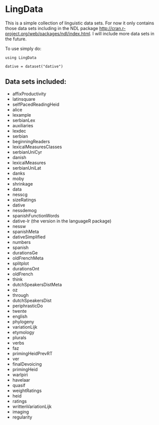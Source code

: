 # LingData

This is a simple collection of linguistic data sets. For now it only contains those data sets including in the NDL package http://cran.r-project.org/web/packages/ndl/index.html. I will include more data sets in the future.

To use simply do:

```
using LingData

dative = dataset("dative")
```


## Data sets included:

* affixProductivity
* latinsquare
* selfPacedReadingHeid
* alice
* lexample
* serbianLex
* auxiliaries
* lexdec
* serbian
* beginningReaders
* lexicalMeasuresClasses
* serbianUniCyr
* danish
* lexicalMeasures
* serbianUniLat
* danks
* moby
* shrinkage
* data
* nesscg
* sizeRatings
* dative
* nessdemog
* spanishFunctionWords
* dative-lr (the version in the languageR package)
* nessw
* spanishMeta
* dativeSimplified
* numbers
* spanish
* durationsGe
* oldFrenchMeta
* splitplot
* durationsOnt
* oldFrench
* think
* dutchSpeakersDistMeta
* oz
* through
* dutchSpeakersDist
* periphrasticDo
* twente
* english
* phylogeny
* variationLijk
* etymology
* plurals
* verbs
* faz
* primingHeidPrevRT
* ver
* finalDevoicing
* primingHeid
* warlpiri
* havelaar
* quasif
* weightRatings
* heid
* ratings
* writtenVariationLijk
* imaging
* regularity